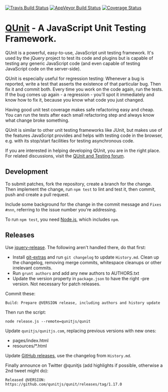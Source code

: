 [![Travis Build Status](https://travis-ci.org/qunitjs/qunit.svg?branch=master)](https://travis-ci.org/qunitjs/qunit) [![AppVeyor Build Status](https://ci.appveyor.com/api/projects/status/github/qunitjs/qunit?svg=true&branch=master)](https://ci.appveyor.com/project/leobalter/qunit) [![Coverage Status](https://coveralls.io/repos/qunitjs/qunit/badge.svg)](https://coveralls.io/github/qunitjs/qunit)

# [QUnit](https://qunitjs.com) - A JavaScript Unit Testing Framework.

QUnit is a powerful, easy-to-use, JavaScript unit testing framework. It's used by the jQuery
project to test its code and plugins but is capable of testing any generic
JavaScript code (and even capable of testing JavaScript code on the server-side).

QUnit is especially useful for regression testing: Whenever a bug is reported,
write a test that asserts the existence of that particular bug. Then fix it and
commit both. Every time you work on the code again, run the tests. If the bug
comes up again - a regression - you'll spot it immediately and know how to fix
it, because you know what code you just changed.

Having good unit test coverage makes safe refactoring easy and cheap. You can
run the tests after each small refactoring step and always know what change
broke something.

QUnit is similar to other unit testing frameworks like JUnit, but makes use of
the features JavaScript provides and helps with testing code in the browser, e.g.
with its stop/start facilities for testing asynchronous code.

If you are interested in helping developing QUnit, you are in the right place.
For related discussions, visit the
[QUnit and Testing forum](https://forum.jquery.com/qunit-and-testing).

## Development

To submit patches, fork the repository, create a branch for the change. Then implement
the change, run `npm test` to lint and test it, then commit, push and create a pull request.

Include some background for the change in the commit message and `Fixes #nnn`, referring
to the issue number you're addressing.

To run `npm test`, you need [Node.js](https://nodejs.org/download/), which includes `npm`.

## Releases

Use [jquery-release](https://github.com/jquery/jquery-release). The following aren't handled there, do that first:

* Install [git-extras](https://github.com/visionmedia/git-extras) and run `git changelog` to update `History.md`. Clean up the changelog, removing merge commits, whitespace cleanups or other irrelevant commits.
* Run `grunt authors` and add any new authors to AUTHORS.txt
* Update the version property in `package.json` to have the right -pre version. Not necessary for patch releases.

Commit these:

	Build: Prepare @VERSION release, including authors and history update

Then run the script:

	node release.js --remote=qunitjs/qunit

Update `qunitjs/qunitjs.com`, replacing previous versions with new ones:

* pages/index.html
* resources/*.html

Update [GitHub releases](https://github.com/qunitjs/qunit/releases), use the changelog from `History.md`.

Finally announce on Twitter @qunitjs (add highlights if possible, otherwise a 2nd tweet might do):

	Released @VERSION: https://github.com/qunitjs/qunit/releases/tag/1.17.0

